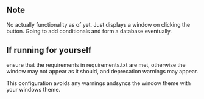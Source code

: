 ## Note
No actually functionality as of yet. Just displays a window on clicking the button. Going to add conditionals and form a database eventually.

## If running for yourself
ensure that the requirements in requirements.txt are met, otherwise the window may not appear as it should, and deprecation warnings may appear. 

This configuration avoids any warnings andsyncs the window theme with your windows theme.

